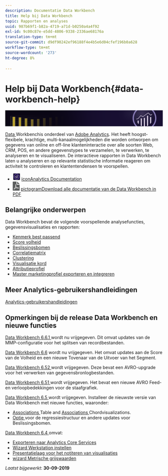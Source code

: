 ```yaml
---
description: Documentatie Data Workbench
title: Help bij Data Workbench
topic: Rapporten en analyses
uuid: 987b69f1-b82a-4719-a71d-b0250a4a4f92
exl-id: 9c00c87e-e5dd-4806-9338-2336ae68176a
translation-type: tm+mt
source-git-commit: d9df90242ef96188f4e4b5e6d04cfef196b0a628
workflow-type: tm+mt
source-wordcount: '273'
ht-degree: 8%

---
```


# Help bij Data Workbench{#data-workbench-help}

![Banner](/help/home/assets/doc_banner_workbench.png)

[Data ](http://www.adobe.com/solutions/digital-analytics/data-workbench.html) Workbenchis onderdeel van  [Adobe Analytics](http://www.adobe.com/solutions/digital-analytics.html). Het heeft hoogst-flexibele, krachtige, multi-kanaalmogelijkheden die worden ontworpen om gegevens van online en off-line klanteninteractie over alle soorten Web, CRM, POS, en andere gegevenstypes te verzamelen, te verwerken, te analyseren en te visualiseren. De interactieve rapporten in Data Workbench laten u analyseren en op relevante statistische informatie reageren om activiteit te controleren en klantentendensen te voorspellen.

* ![Analytics ](assets/analytics-icon-24.png) [iconAnalytics Documentation](https://docs.adobe.com/content/help/nl-NL/analytics/landing/home.html)
* ![pdf-](assets/pdf_icon.png) [pictogramDownload alle documentatie van de Data Workbench in PDF](/help/home/assets/data-workbench.pdf)

## Belangrijke onderwerpen

Data Workbench bevat de volgende voorspellende analysefuncties, gegevensvisualisaties en rapporten:

* [Kenmerk best passend](/help/home/c-get-started/c-attribution-profiles/c-attrib-algorithmic/c-attrib-algorithmic.md)
* [Score volheid](/help/home/c-get-started/c-analysis-vis/c-visitor-propensity/c-visitor-propensity.md)
* [Beslissingsbomen](/help/home/c-get-started/c-analysis-vis/c-decision-trees/c-decision-trees.md)
* [Correlatiematrix](/help/home/c-get-started/c-analysis-vis/c-correlation-analysis/c-correlation-analysis.md)
* [Clustering](/help/home/c-get-started/c-analysis-vis/c-visitor-cluster/c-visitor-cluster.md)
* [Visualisatie kord](/help/home/c-get-started/c-analysis-vis/c-chord-visualization.md)
* [Attributieprofiel](/help/home/c-get-started/c-attribution-profiles/c-rules-attrib/c-rules-attrib.md)
* [Master marketingprofiel exporteren en integreren](/help/home/c-get-started/c-exp-data-seg-exp/c-mmp-integration.md)

## Meer Analytics-gebruikershandleidingen

[Analytics-gebruikershandleidingen](https://docs.adobe.com/content/help/en/analytics/landing/home.html)

## Opmerkingen bij de release Data Workbench en nieuwe functies

[Data Workbench 6.6.1 ](/help/home/c-release-notes-insight/c-6-6-1.md) wordt nu vrijgegeven. Dit omvat updates van de MMP-configuratie voor het splitsen van recordbestanden.

[Data Workbench 6.6](/help/home/c-release-notes-insight/c-6-6.md) wordt nu vrijgegeven. Het omvat updates aan de Score van de Volheid en een nieuwe Tovenaar van de Uitvoer van het Segment.

[Data Workbench 6.52 ](/help/home/c-release-notes-insight/c-6-52.md) wordt vrijgegeven. Deze bevat een AVRO-upgrade voor het verwerken van gegevensbronlogbestanden.

[Data Workbench 6.51 ](/help/home/c-release-notes-insight/c-6-51.md) wordt vrijgegeven. Het bevat een nieuwe AVRO Feed- en verloopbedekkingen voor de staafgrafiek.

[Data Workbench 6.5 ](/help/home/c-release-notes-insight/c-6-5.md) wordt vrijgegeven. Installeer de nieuwste versie van Data Workbench met nieuwe functies, waaronder:

* [Associations ](/help/home/c-get-started/c-analysis-vis/associations-visualization.md) Table and  [Associations ](/help/home/c-get-started/c-analysis-vis/associations-chord.md) Chordvisualizations.
* [Optie ](/help/home/c-get-started/c-analysis-vis/c-decision-trees/c-decision-trees-regression.md) voor de regressiestructuur en andere updates voor Beslissingsbomen.

[Data Workbench 6.4 ](/help/home/c-release-notes-insight/c-6-4/c-6-4.md) omvat:

* [Exporteren naar Analytics Core Services](/help/home/c-release-notes-insight/c-6-4/dwb-crs-integration.md)
* [Wizard Werkstation instellen](/help/home/c-install-insight/install-setup/dwb-client-installer.md)
* [Presentatielaag voor het notiteren van visualisaties](/help/home/c-get-started/c-vis/c-present-layer.md)
* [wizard Metrische grijswaarden](/help/home/c-get-started/c-vis/dwb-create-metricdim/dwb-create-metricdim.md)

*Laatst bijgewerkt*:  **30-09-2019**
